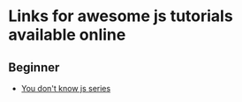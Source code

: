 # Links for awesome js tutorials available online

## Beginner
- [You don't know js series](https://github.com/getify/You-Dont-Know-JS)

